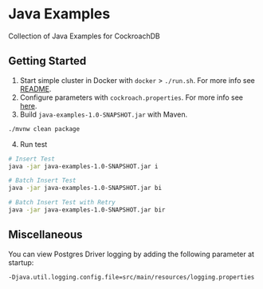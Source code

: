# Java Examples
Collection of Java Examples for CockroachDB

## Getting Started

1) Start simple cluster in Docker with `docker` > `./run.sh`.  For more info see [README](docker/README.md).
2) Configure parameters with `cockroach.properties`.  For more info see [here](src/main/resources/cockroach.properties).
3) Build `java-examples-1.0-SNAPSHOT.jar` with Maven.  
```bash
./mvnw clean package
```
4) Run test
```bash
# Insert Test
java -jar java-examples-1.0-SNAPSHOT.jar i

# Batch Insert Test
java -jar java-examples-1.0-SNAPSHOT.jar bi

# Batch Insert Test with Retry
java -jar java-examples-1.0-SNAPSHOT.jar bir
```

## Miscellaneous
You can view Postgres Driver logging by adding the following parameter at startup:
```bash
-Djava.util.logging.config.file=src/main/resources/logging.properties
```


